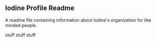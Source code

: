 Iodine Profile Readme
---
A readme file containing information about Iodine's organization for like minded people.


stuff stuff stuff
